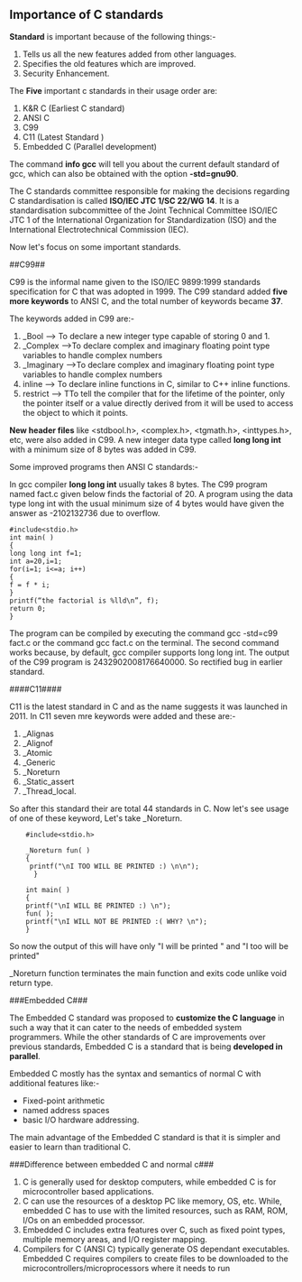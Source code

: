  ## Importance of C standards ##

**Standard** is important because of the following things:-

1. Tells us all the new features added from other languages.
2. Specifies the old features which are improved.
3. Security Enhancement.

The **Five** important c standards in their usage order are:

1. K&R C (Earliest C standard)
2. ANSI C
3. C99
4. C11 (Latest Standard )
5. Embedded C (Parallel development)

The command **info gcc** will tell you about the current default standard of gcc, which can also be obtained with the option **-std=gnu90**.

The C standards committee responsible for making the decisions regarding C standardisation is called **ISO/IEC JTC 1/SC 22/WG 14**. It is a standardisation subcommittee of the Joint Technical Committee ISO/IEC JTC 1 of the International Organization for Standardization (ISO) and the International Electrotechnical Commission (IEC).  

Now let's focus on some important standards.

##C99##

C99 is the informal name given to the ISO/IEC 9899:1999 standards specification for C that was adopted in 1999. The C99 standard added **five more keywords** to ANSI C, and the total number of keywords became **37**. 

The keywords added in C99 are:-

1. _Bool --> To declare a new integer type capable of storing 0 and 1.
2. _Complex -->To declare complex and imaginary floating point type variables to handle complex numbers
3. _Imaginary -->To declare complex and imaginary floating point type variables to handle complex numbers
4. inline --> To declare inline functions in C, similar to C++ inline functions.
5. restrict --> TTo tell the compiler that for the lifetime of the pointer, only the pointer itself or a value directly derived from it will be used to access the object to which it points.


 **New header files** like <stdbool.h>, <complex.h>, <tgmath.h>, <inttypes.h>, etc, were also added in C99. A new integer data type called **long long int** with a minimum size of 8 bytes was added in C99.

Some improved programs then ANSI C standards:-

In gcc compiler **long long int** usually takes 8 bytes. The C99 program named fact.c given below finds the factorial of 20. A program using the data type long int with the usual minimum size of 4 bytes would have given the answer as -2102132736 due to overflow.

	#include<stdio.h>
	int main( )
	{
	long long int f=1;
	int a=20,i=1;
	for(i=1; i<=a; i++)
	{
	f = f * i;
	}
	printf(“the factorial is %lld\n”, f);
	return 0;
	}

The program can be compiled by executing the command gcc -std=c99 fact.c or the command gcc fact.c on the terminal. The second command works because, by default, gcc compiler supports long long int. The output of the C99 program is 2432902008176640000.
So rectified bug in earlier standard.

####C11####

C11 is the latest standard in C and as the name suggests it was launched in 2011. In C11 seven mre keywords were added and these are:-

1. _Alignas
2. _Alignof
3. _Atomic
4. _Generic
5. _Noreturn
6. _Static_assert
7. _Thread_local. 

So after this standard their are total 44 standards in C. Now let's see usage of one of these keyword, Let's take _Noreturn.

        #include<stdio.h>
        
        _Noreturn fun( )
        {
         printf("\nI TOO WILL BE PRINTED :) \n\n");
          }
 
        int main( )
		{
		printf("\nI WILL BE PRINTED :) \n");
		fun( ); 
		printf("\nI WILL NOT BE PRINTED :( WHY? \n");
		}

So now the output of this will have only "I will be printed " and "I too will be printed"

_Noreturn function terminates the main function and exits code unlike void return type.


###Embedded C###

The Embedded C standard was proposed to **customize the C language** in such a way that it can cater to the needs of embedded system programmers. While the other standards of C are improvements over previous standards, Embedded C is a standard that is being **developed in parallel**. 

Embedded C mostly has the syntax and semantics of normal C with additional features like:- 

* Fixed-point arithmetic
* named address spaces
* basic I/O hardware addressing. 

The main advantage of the Embedded C standard is that it is simpler and easier to learn than traditional C.

###Difference between embedded C and normal c###

1. C is generally used for desktop computers, while embedded C is for microcontroller based applications.
2. C can use the resources of a desktop PC like memory, OS, etc. While, embedded C has to use with the limited resources, such as RAM, ROM, I/Os on an embedded processor.
3. Embedded C includes extra features over C, such as fixed point types, multiple memory areas, and I/O register mapping.
4. Compilers for C (ANSI C) typically generate OS dependant executables. Embedded C requires compilers to create files to be downloaded to the microcontrollers/microprocessors where it needs to run




   
